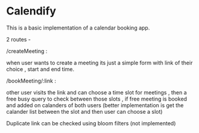 # Calendify

This is a basic implementation of a calendar booking app.

2 routes - 

/createMeeting :

when user wants to create a meeting its just a simple form with link of their choice , start and end time.

/bookMeeting/:link :

other user visits the link and can choose a time slot for meetings , then a free busy query to check between those slots , if free meeting is booked and added on calanders of both users
(better implementation is get the calander list between the slot and then user can choose a slot)

Duplicate link can be checked using bloom filters (not implemented)
